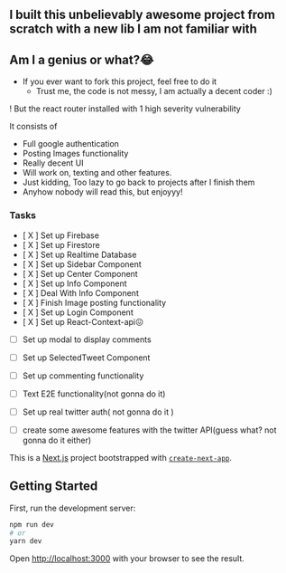 ## I built this unbelievably awesome project from scratch with a new lib I am not familiar with

## Am I a genius or what?😂


* If you ever want to fork this project, feel free to do it
    * Trust me, the code is not messy, I am actually a decent coder :)

! But the react router installed with 1 high severity vulnerability 

It consists of 
- Full google authentication
- Posting Images functionality
- Really decent UI
- Will work on, texting and other features.
- Just kidding, Too lazy to go back to projects after I finish them
- Anyhow nobody will read this, but enjoyyy!


### Tasks

* [ X ] Set up Firebase
* [ X ] Set up Firestore
* [ X ] Set up Realtime Database
* [ X ] Set up Sidebar Component
* [ X ] Set up Center Component
* [ X ] Set up Info Component
* [ X ] Deal With Info Component
* [ X ] Finish Image posting functionality
* [ X ] Set up Login Component
* [ X ] Set up React-Context-api😖
* [ ] Set up modal to display comments
* [ ] Set up SelectedTweet Component
* [ ] Set up commenting functionality
* [ ] Text E2E functionality(not gonna do it)
* [ ] Set up real twitter auth( not gonna do it )
* [ ] create some awesome features with the twitter API(guess what? not gonna do it either)


This is a [Next.js](https://nextjs.org/) project bootstrapped with [`create-next-app`](https://github.com/vercel/next.js/tree/canary/packages/create-next-app).

## Getting Started

First, run the development server:

```bash
npm run dev
# or
yarn dev
```

Open [http://localhost:3000](http://localhost:3000) with your browser to see the result.



